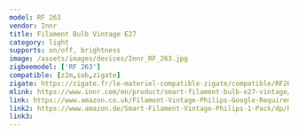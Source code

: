 ```yaml
---
model: RF 263
vendor: Innr
title: Filament Bulb Vintage E27
category: light
supports: on/off, brightness
image: /assets/images/devices/Innr_RF_263.jpg
zigbeemodel: ['RF 263']
compatible: [z2m,iob,zigate]
zigate: https://zigate.fr/le-materiel-compatible-zigate/compatible/RF263
mlink: https://www.innr.com/en/product/smart-filament-bulb-e27-vintage/
link: https://www.amazon.co.uk/Filament-Vintage-Philips-Google-Required/dp/B07V1GDH81
link2: https://www.amazon.de/Smart-Filament-Vintage-Philips-1-Pack/dp/B07V1HN53P
link3: 
---
```

